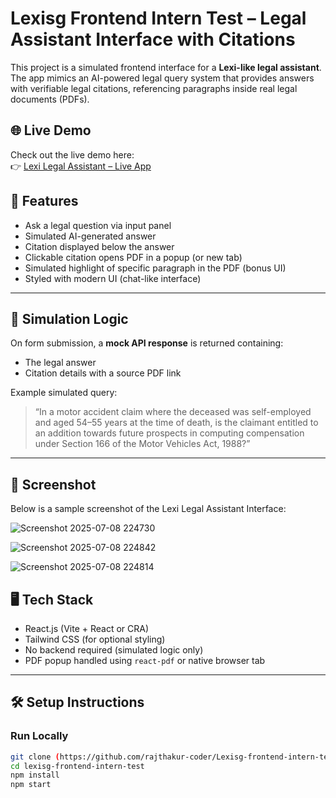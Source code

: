 # Lexisg Frontend Intern Test – Legal Assistant Interface with Citations

This project is a simulated frontend interface for a **Lexi-like legal assistant**. The app mimics an AI-powered legal query system that provides answers with verifiable legal citations, referencing paragraphs inside real legal documents (PDFs).


## 🌐 Live Demo

Check out the live demo here:  
👉 [Lexi Legal Assistant – Live App](https://lexisgfrontend.netlify.app/)


## 🚀 Features

- Ask a legal question via input panel
- Simulated AI-generated answer
- Citation displayed below the answer
- Clickable citation opens PDF in a popup (or new tab)
- Simulated highlight of specific paragraph in the PDF (bonus UI)
- Styled with modern UI (chat-like interface)

---

## 🧠 Simulation Logic

On form submission, a **mock API response** is returned containing:
- The legal answer
- Citation details with a source PDF link

Example simulated query:

> “In a motor accident claim where the deceased was self-employed and aged 54–55 years at the time of death, is the claimant entitled to an addition towards future prospects in computing compensation under Section 166 of the Motor Vehicles Act, 1988?”

---

## 📸 Screenshot

Below is a sample screenshot of the Lexi Legal Assistant Interface:


![Screenshot 2025-07-08 224730](https://github.com/user-attachments/assets/7240efb3-7371-4878-891d-b31194036e13)




![Screenshot 2025-07-08 224842](https://github.com/user-attachments/assets/37a70bdd-6605-4138-8c7c-37b7944d2b90)



![Screenshot 2025-07-08 224814](https://github.com/user-attachments/assets/edd7a46e-50c5-4983-86a6-b30da501219b)



## 🖥️ Tech Stack

- React.js (Vite + React or CRA)
- Tailwind CSS (for optional styling)
- No backend required (simulated logic only)
- PDF popup handled using `react-pdf` or native browser tab

---

## 🛠️ Setup Instructions

### Run Locally

```bash
git clone (https://github.com/rajthakur-coder/Lexisg-frontend-intern-test.git)
cd lexisg-frontend-intern-test
npm install
npm start
